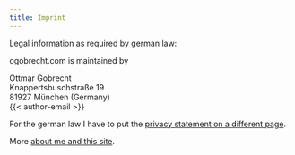 ```yaml
---
title: Imprint
---
```

Legal information as required by german law:

ogobrecht.com is maintained by

Ottmar Gobrecht<br>
Knappertsbuschstraße 19<br>
81927 München (Germany)<br>
{{< author-email >}}

For the german law I have to put the [privacy statement on a different page](/privacy-statement/).

More [about me and this site](/about/).
